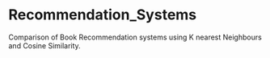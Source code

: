 # Recommendation_Systems
Comparison of Book Recommendation systems using K nearest Neighbours and Cosine Similarity.
